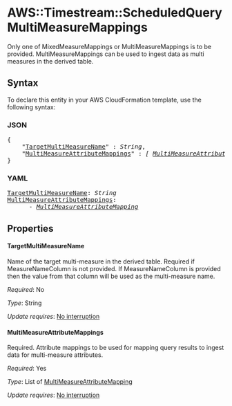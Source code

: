 # AWS::Timestream::ScheduledQuery MultiMeasureMappings

Only one of MixedMeasureMappings or MultiMeasureMappings is to be provided. MultiMeasureMappings can be used to ingest data as multi measures in the derived table.

## Syntax

To declare this entity in your AWS CloudFormation template, use the following syntax:

### JSON

<pre>
{
    "<a href="#targetmultimeasurename" title="TargetMultiMeasureName">TargetMultiMeasureName</a>" : <i>String</i>,
    "<a href="#multimeasureattributemappings" title="MultiMeasureAttributeMappings">MultiMeasureAttributeMappings</a>" : <i>[ <a href="multimeasureattributemapping.md">MultiMeasureAttributeMapping</a>, ... ]</i>
}
</pre>

### YAML

<pre>
<a href="#targetmultimeasurename" title="TargetMultiMeasureName">TargetMultiMeasureName</a>: <i>String</i>
<a href="#multimeasureattributemappings" title="MultiMeasureAttributeMappings">MultiMeasureAttributeMappings</a>: <i>
      - <a href="multimeasureattributemapping.md">MultiMeasureAttributeMapping</a></i>
</pre>

## Properties

#### TargetMultiMeasureName

Name of the target multi-measure in the derived table. Required if MeasureNameColumn is not provided. If MeasureNameColumn is provided then the value from that column will be used as the multi-measure name.

_Required_: No

_Type_: String

_Update requires_: [No interruption](https://docs.aws.amazon.com/AWSCloudFormation/latest/UserGuide/using-cfn-updating-stacks-update-behaviors.html#update-no-interrupt)

#### MultiMeasureAttributeMappings

Required. Attribute mappings to be used for mapping query results to ingest data for multi-measure attributes.

_Required_: Yes

_Type_: List of <a href="multimeasureattributemapping.md">MultiMeasureAttributeMapping</a>

_Update requires_: [No interruption](https://docs.aws.amazon.com/AWSCloudFormation/latest/UserGuide/using-cfn-updating-stacks-update-behaviors.html#update-no-interrupt)

